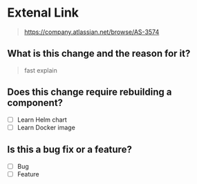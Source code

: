 # Extenal Link

> https://company.atlassian.net/browse/AS-3574

## What is this change and the reason for it?

> fast explain

## Does this change require rebuilding a component?

- [ ] Learn Helm chart
- [ ] Learn Docker image

## Is this a bug fix or a feature?

- [ ] Bug
- [ ] Feature
